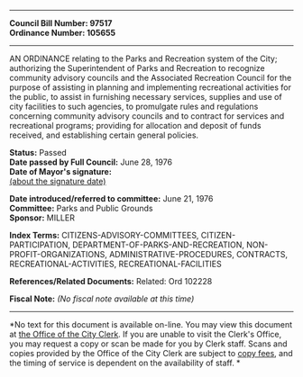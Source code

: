 * * * * *  
  
**Council Bill Number: [](#h0)[](#h2)97517**   
**Ordinance Number: 105655**  
  
* * * * *  
  
AN ORDINANCE relating to the Parks and Recreation system of the City; authorizing the Superintendent of Parks and Recreation to recognize community advisory councils and the Associated Recreation Council for the purpose of assisting in planning and implementing recreational activities for the public, to assist in furnishing necessary services, supplies and use of city facilities to such agencies, to promulgate rules and regulations concerning community advisory councils and to contract for services and recreational programs; providing for allocation and deposit of funds received, and establishing certain general policies.  
  
**Status:** Passed   
**Date passed by Full Council:** June 28, 1976   
**Date of Mayor's signature:**   
[(about the signature date)](/~public/approvaldate.htm)   
  
  
**Date introduced/referred to committee:** June 21, 1976   
**Committee:** Parks and Public Grounds   
**Sponsor:** MILLER   
  
**Index Terms:** CITIZENS-ADVISORY-COMMITTEES, CITIZEN-PARTICIPATION, DEPARTMENT-OF-PARKS-AND-RECREATION, NON-PROFIT-ORGANIZATIONS, ADMINISTRATIVE-PROCEDURES, CONTRACTS, RECREATIONAL-ACTIVITIES, RECREATIONAL-FACILITIES  
  
**References/Related Documents:** Related: Ord 102228  
  
**Fiscal Note:** *(No fiscal note available at this time)*  
  
* * * * *  
  
*No text for this document is available on-line. You may view this document at [the Office of the City Clerk](http://www.seattle.gov/leg/clerk/contactUs.htm). If you are unable to visit the Clerk's Office, you may request a copy or scan be made for you by Clerk staff. Scans and copies provided by the Office of the City Clerk are subject to [copy fees](http://clerk.seattle.gov/~public/clerkfees.htm), and the timing of service is dependent on the availability of staff. *  
  
  
